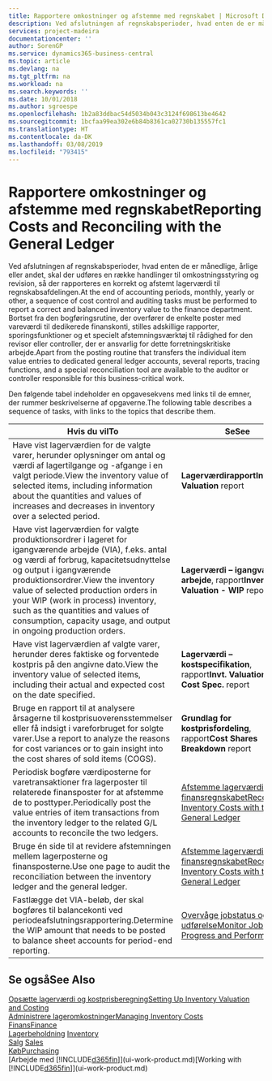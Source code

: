 ```yaml
---
title: Rapportere omkostninger og afstemme med regnskabet | Microsoft Docs
description: Ved afslutningen af regnskabsperioder, hvad enten de er månedlige, årlige eller andet, skal der udføres en række handlinger til omkostningsstyring og revision, så der rapporteres en korrekt og afstemt lagerværdi til regnskabsafdelingen. Bortset fra den bogføringsrutine, der overfører de enkelte poster med vareværdi til dedikerede finanskonti, stilles adskillige rapporter, sporingsfunktioner og et specielt afstemningsværktøj til rådighed for den revisor eller controller, der er ansvarlig for dette forretningskritiske arbejde.
services: project-madeira
documentationcenter: ''
author: SorenGP
ms.service: dynamics365-business-central
ms.topic: article
ms.devlang: na
ms.tgt_pltfrm: na
ms.workload: na
ms.search.keywords: ''
ms.date: 10/01/2018
ms.author: sgroespe
ms.openlocfilehash: 1b2a83ddbac54d5034b043c3124f698613be4642
ms.sourcegitcommit: 1bcfaa99ea302e6b84b8361ca02730b135557fc1
ms.translationtype: HT
ms.contentlocale: da-DK
ms.lasthandoff: 03/08/2019
ms.locfileid: "793415"
---
```

# <a name="reporting-costs-and-reconciling-with-the-general-ledger"></a><span data-ttu-id="6c9b1-104">Rapportere omkostninger og afstemme med regnskabet</span><span class="sxs-lookup"><span data-stu-id="6c9b1-104">Reporting Costs and Reconciling with the General Ledger</span></span>
<span data-ttu-id="6c9b1-105">Ved afslutningen af regnskabsperioder, hvad enten de er månedlige, årlige eller andet, skal der udføres en række handlinger til omkostningsstyring og revision, så der rapporteres en korrekt og afstemt lagerværdi til regnskabsafdelingen.</span><span class="sxs-lookup"><span data-stu-id="6c9b1-105">At the end of accounting periods, monthly, yearly or other, a sequence of cost control and auditing tasks must be performed to report a correct and balanced inventory value to the finance department.</span></span> <span data-ttu-id="6c9b1-106">Bortset fra den bogføringsrutine, der overfører de enkelte poster med vareværdi til dedikerede finanskonti, stilles adskillige rapporter, sporingsfunktioner og et specielt afstemningsværktøj til rådighed for den revisor eller controller, der er ansvarlig for dette forretningskritiske arbejde.</span><span class="sxs-lookup"><span data-stu-id="6c9b1-106">Apart from the posting routine that transfers the individual item value entries to dedicated general ledger accounts, several reports, tracing functions, and a special reconciliation tool are available to the auditor or controller responsible for this business-critical work.</span></span>  

 <span data-ttu-id="6c9b1-107">Den følgende tabel indeholder en opgavesekvens med links til de emner, der rummer beskrivelserne af opgaverne.</span><span class="sxs-lookup"><span data-stu-id="6c9b1-107">The following table describes a sequence of tasks, with links to the topics that describe them.</span></span>   

|<span data-ttu-id="6c9b1-108">**Hvis du vil**</span><span class="sxs-lookup"><span data-stu-id="6c9b1-108">**To**</span></span>|<span data-ttu-id="6c9b1-109">**Se**</span><span class="sxs-lookup"><span data-stu-id="6c9b1-109">**See**</span></span>|  
|------------|-------------|  
|<span data-ttu-id="6c9b1-110">Have vist lagerværdien for de valgte varer, herunder oplysninger om antal og værdi af lagertilgange og -afgange i en valgt periode.</span><span class="sxs-lookup"><span data-stu-id="6c9b1-110">View the inventory value of selected items, including information about the quantities and values of increases and decreases in inventory over a selected period.</span></span>|<span data-ttu-id="6c9b1-111">**Lagerværdirapport**</span><span class="sxs-lookup"><span data-stu-id="6c9b1-111">**Inventory Valuation** report</span></span>|  
|<span data-ttu-id="6c9b1-112">Have vist lagerværdien for valgte produktionsordrer i lageret for igangværende arbejde (VIA), f.eks. antal og værdi af forbrug, kapacitetsudnyttelse og output i igangværende produktionsordrer.</span><span class="sxs-lookup"><span data-stu-id="6c9b1-112">View the inventory value of selected production orders in your WIP (work in process) inventory, such as the quantities and values of consumption, capacity usage, and output in ongoing production orders.</span></span>|<span data-ttu-id="6c9b1-113">**Lagerværdi – igangværende arbejde**, rapport</span><span class="sxs-lookup"><span data-stu-id="6c9b1-113">**Inventory Valuation - WIP** report</span></span>|  
|<span data-ttu-id="6c9b1-114">Have vist lagerværdien af valgte varer, herunder deres faktiske og forventede kostpris på den angivne dato.</span><span class="sxs-lookup"><span data-stu-id="6c9b1-114">View the inventory value of selected items, including their actual and expected cost on the date specified.</span></span>|<span data-ttu-id="6c9b1-115">**Lagerværdi – kostspecifikation**, rapport</span><span class="sxs-lookup"><span data-stu-id="6c9b1-115">**Invt. Valuation - Cost Spec.** report</span></span>|  
|<span data-ttu-id="6c9b1-116">Bruge en rapport til at analysere årsagerne til kostprisuoverensstemmelser eller få indsigt i vareforbruget for solgte varer.</span><span class="sxs-lookup"><span data-stu-id="6c9b1-116">Use a report to analyze the reasons for cost variances or to gain insight into the cost shares of sold items (COGS).</span></span>|<span data-ttu-id="6c9b1-117">**Grundlag for kostprisfordeling**, rapport</span><span class="sxs-lookup"><span data-stu-id="6c9b1-117">**Cost Shares Breakdown** report</span></span>|  
|<span data-ttu-id="6c9b1-118">Periodisk bogføre værdiposterne for varetransaktioner fra lagerposter til relaterede finansposter for at afstemme de to posttyper.</span><span class="sxs-lookup"><span data-stu-id="6c9b1-118">Periodically post the value entries of item transactions from the inventory ledger to the related G/L accounts to reconcile the two ledgers.</span></span>|[<span data-ttu-id="6c9b1-119">Afstemme lagerværdier med finansregnskabet</span><span class="sxs-lookup"><span data-stu-id="6c9b1-119">Reconcile Inventory Costs with the General Ledger</span></span>](finance-how-to-post-inventory-costs-to-the-general-ledger.md)|  
|<span data-ttu-id="6c9b1-120">Bruge én side til at revidere afstemningen mellem lagerposterne og finansposterne.</span><span class="sxs-lookup"><span data-stu-id="6c9b1-120">Use one page to audit the reconciliation between the inventory ledger and the general ledger.</span></span>|[<span data-ttu-id="6c9b1-121">Afstemme lagerværdier med finansregnskabet</span><span class="sxs-lookup"><span data-stu-id="6c9b1-121">Reconcile Inventory Costs with the General Ledger</span></span>](finance-how-to-post-inventory-costs-to-the-general-ledger.md)|  
|<span data-ttu-id="6c9b1-122">Fastlægge det VIA-beløb, der skal bogføres til balancekonti ved periodeafslutningsrapportering.</span><span class="sxs-lookup"><span data-stu-id="6c9b1-122">Determine the WIP amount that needs to be posted to balance sheet accounts for period-end reporting.</span></span>|[<span data-ttu-id="6c9b1-123">Overvåge jobstatus og -udførelse</span><span class="sxs-lookup"><span data-stu-id="6c9b1-123">Monitor Job Progress and Performance</span></span>](projects-how-monitor-progress-performance.md)|

## <a name="see-also"></a><span data-ttu-id="6c9b1-124">Se også</span><span class="sxs-lookup"><span data-stu-id="6c9b1-124">See Also</span></span>  
[<span data-ttu-id="6c9b1-125">Opsætte lagerværdi og kostprisberegning</span><span class="sxs-lookup"><span data-stu-id="6c9b1-125">Setting Up Inventory Valuation and Costing</span></span>](finance-set-up-inventory-valuation-and-costing.md)  
[<span data-ttu-id="6c9b1-126">Administrere lageromkostninger</span><span class="sxs-lookup"><span data-stu-id="6c9b1-126">Managing Inventory Costs</span></span>](finance-manage-inventory-costs.md)  
[<span data-ttu-id="6c9b1-127">Finans</span><span class="sxs-lookup"><span data-stu-id="6c9b1-127">Finance</span></span>](finance.md)  
<span data-ttu-id="6c9b1-128">[Lagerbeholdning](inventory-manage-inventory.md) </span><span class="sxs-lookup"><span data-stu-id="6c9b1-128">[Inventory](inventory-manage-inventory.md) </span></span>  
<span data-ttu-id="6c9b1-129">[Salg](sales-manage-sales.md) </span><span class="sxs-lookup"><span data-stu-id="6c9b1-129">[Sales](sales-manage-sales.md) </span></span>  
[<span data-ttu-id="6c9b1-130">Køb</span><span class="sxs-lookup"><span data-stu-id="6c9b1-130">Purchasing</span></span>](purchasing-manage-purchasing.md)  
<span data-ttu-id="6c9b1-131">[Arbejde med [!INCLUDE[d365fin](includes/d365fin_md.md)]](ui-work-product.md)</span><span class="sxs-lookup"><span data-stu-id="6c9b1-131">[Working with [!INCLUDE[d365fin](includes/d365fin_md.md)]](ui-work-product.md)</span></span>
